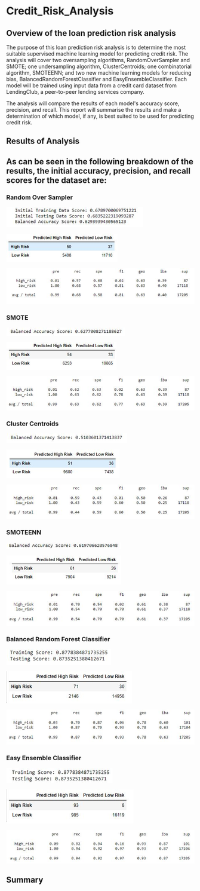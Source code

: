# Credit_Risk_Analysis

## Overview of the loan prediction risk analysis
The purpose of this loan prediction risk analysis is to determine the most suitable supervised machine learning model for predicting credit risk.
The analysis will cover two oversampling algorithms, RandomOverSampler and SMOTE; one undersampling algorithm, ClusterCentroids; one combinatorial algorithm, SMOTEENN;
and two new machine learning models for reducing bias, BalancedRandomForestClassifier and EasyEnsembleClassifier. Each model will be trained using input data from a credit card dataset from LendingClub, a peer-to-peer lending services company. 

The analysis will compare the results of each model's accuracy score, precision, and recall. This report will summarise the results and make a determination of which model, if any, is best suited to be used for predicting credit risk.

## Results of Analysis
As can be seen in the following breakdown of the results, the initial accuracy, precision, and recall scores for the dataset are:
- 
### Random Over Sampler
![ROS Balanced Accuray Score](https://github.com/JorMerr/Credit_Risk_Analysis/blob/main/img/acc_score_Initial_and_naiveoversampling.JPG)

![ROS Confusion Matrix](https://github.com/JorMerr/Credit_Risk_Analysis/blob/main/img/cm_naiveoversampling.JPG)

![ROS Classification Report](https://github.com/JorMerr/Credit_Risk_Analysis/blob/main/img/class_rep_naiveoversampling.JPG)

### SMOTE
![SMOTE Balanced Accuray Score](https://github.com/JorMerr/Credit_Risk_Analysis/blob/main/img/acc_score_smote.JPG)

![SMOTE Confusion Matrix](https://github.com/JorMerr/Credit_Risk_Analysis/blob/main/img/cm_smote.JPG)

![SMOTE Classification Report](https://github.com/JorMerr/Credit_Risk_Analysis/blob/main/img/class_rep_smote.JPG)

### Cluster Centroids
![CC Balanced Accuray Score](https://github.com/JorMerr/Credit_Risk_Analysis/blob/main/img/acc_score_cc.JPG)

![CC Confusion Matrix](https://github.com/JorMerr/Credit_Risk_Analysis/blob/main/img/cm_cc.JPG)

![CC Classification Report](https://github.com/JorMerr/Credit_Risk_Analysis/blob/main/img/class_rep_cc.JPG)

### SMOTEENN
![SMOTEENN Balanced Accuray Score](https://github.com/JorMerr/Credit_Risk_Analysis/blob/main/img/acc_score_comb.JPG)

![SMOTEENN Confusion Matrix](https://github.com/JorMerr/Credit_Risk_Analysis/blob/main/img/cm_comb.JPG)

![SMOTEENN Classification Report](https://github.com/JorMerr/Credit_Risk_Analysis/blob/main/img/class_rep_comb.JPG)

### Balanced Random Forest Classifier
![BRF Balanced Accuray Score](https://github.com/JorMerr/Credit_Risk_Analysis/blob/main/img/acc_score_brf.JPG)

![BRF Confusion Matrix](https://github.com/JorMerr/Credit_Risk_Analysis/blob/main/img/cm_brf.JPG)

![BRF Classification Report](https://github.com/JorMerr/Credit_Risk_Analysis/blob/main/img/class_rep_brf.JPG)

### Easy Ensemble Classifier
![EEC Balanced Accuray Score](https://github.com/JorMerr/Credit_Risk_Analysis/blob/main/img/acc_score_eec.JPG)

![EEC Confusion Matrix](https://github.com/JorMerr/Credit_Risk_Analysis/blob/main/img/cm_eec.JPG)

![EEC Classification Report](https://github.com/JorMerr/Credit_Risk_Analysis/blob/main/img/class_rep_eec.JPG)

## Summary
